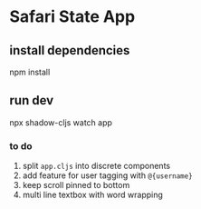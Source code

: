 # Safari State App

## install dependencies
npm install

## run dev
npx shadow-cljs watch app

### to do
1) split `app.cljs` into discrete components
2) add feature for user tagging with `@{username}`
3) keep scroll pinned to bottom
4) multi line textbox with word wrapping
